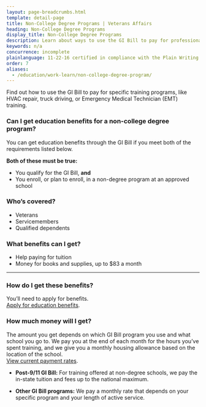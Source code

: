 ```yaml
---
layout: page-breadcrumbs.html
template: detail-page
title: Non-College Degree Programs | Veterans Affairs 
heading: Non-College Degree Programs
display_title: Non-College Degree Programs
description: Learn about ways to use the GI Bill to pay for professional training and trade skills like HVAC repair, truck driving, or Emergency Medical Technician (EMT). Qualified Veterans, service members, and dependents may be able to get money for tuition, books, and supplies. 
keywords: n/a
concurrence: incomplete
plainlanguage: 11-22-16 certified in compliance with the Plain Writing Act
order: 7
aliases:
  - /education/work-learn/non-college-degree-program/
---
```


<div class="va-introtext">

Find out how to use the GI Bill to pay for specific training programs, like HVAC repair, truck driving, or Emergency Medical Technician (EMT) training.

</div>


<div class="feature" markdown="1">

### Can I get education benefits for a non-college degree program?
You can get education benefits through the GI Bill if you meet both of the requirements listed below.

**Both of these must be true:**

- You qualify for the GI Bill, **and**
- You enroll, or plan to enroll, in a non-degree program at an approved school

### Who’s covered?
- Veterans
- Servicemembers
- Qualified dependents

</div>

### What benefits can I get?

- Help paying for tuition
- Money for books and supplies, up to $83 a month

-----

### How do I get these benefits?

You’ll need to apply for benefits. <br>
[Apply for education benefits](/education/how-to-apply/).

### How much money will I get?

The amount you get depends on which GI Bill program you use and what school you go to. We pay you at the end of each month for the hours you’ve spent training, and we give you a monthly housing allowance based on the location of the school. <br>
[View current payment rates](https://www.benefits.va.gov/gibill/resources/benefits_resources/rate_tables.asp).

- **Post-9/11 GI Bill:** For training offered at non-degree schools, we pay the in-state tuition and fees up to the national maximum.

- **Other GI Bill programs:** We pay a monthly rate that depends on your specific program and your length of active service.


